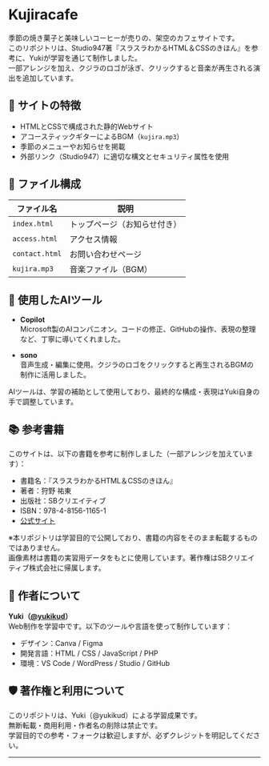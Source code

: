 # Kujiracafe

季節の焼き菓子と美味しいコーヒーが売りの、架空のカフェサイトです。  
このリポジトリは、Studio947著『スラスラわかるHTML＆CSSのきほん』を参考に、Yukiが学習を通じて制作しました。  
一部アレンジを加え、クジラのロゴが泳ぎ、クリックすると音楽が再生される演出を追加しています。

## 🌿 サイトの特徴

- HTMLとCSSで構成された静的Webサイト  
- アコースティックギターによるBGM（`kujira.mp3`）  
- 季節のメニューやお知らせを掲載  
- 外部リンク（Studio947）に適切な構文とセキュリティ属性を使用

## 📁 ファイル構成

| ファイル名       | 説明                         |
|------------------|------------------------------|
| `index.html`     | トップページ（お知らせ付き） |
| `access.html`    | アクセス情報                 |
| `contact.html`   | お問い合わせページ           |
| `kujira.mp3`     | 音楽ファイル（BGM）          |

## 🤖 使用したAIツール

- **Copilot**  
  Microsoft製のAIコンパニオン。コードの修正、GitHubの操作、表現の整理など、丁寧に導いてくれました。

- **sono**  
  音声生成・編集に使用。クジラのロゴをクリックすると再生されるBGMの制作に活用しました。

AIツールは、学習の補助として使用しており、最終的な構成・表現はYuki自身の手で調整しています。

## 📚 参考書籍

このサイトは、以下の書籍を参考に制作しました（一部アレンジを加えています）：

- 書籍名：『スラスラわかるHTML＆CSSのきほん』  
- 著者：狩野 祐東  
- 出版社：SBクリエイティブ  
- ISBN：978-4-8156-1165-1  
- [公式サイト](https://www.sbcr.jp/product/4815611651/)

※本リポジトリは学習目的で公開しており、書籍の内容をそのまま転載するものではありません。  
画像素材は書籍の実習用データをもとに使用しています。著作権はSBクリエイティブ株式会社に帰属します。

## 🐾 作者について

**Yuki（[@yukikud](https://github.com/yukikud)）**  
Web制作を学習中です。以下のツールや言語を使って制作しています：

- デザイン：Canva / Figma  
- 開発言語：HTML / CSS / JavaScript / PHP  
- 環境：VS Code / WordPress / Studio / GitHub

## 🛡️ 著作権と利用について

このリポジトリは、Yuki（@yukikud）による学習成果です。  
無断転載・商用利用・作者名の削除は禁止です。  
学習目的での参考・フォークは歓迎しますが、必ずクレジットを明記してください。

---
